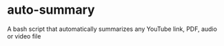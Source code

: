 # auto-summary
A bash script that automatically summarizes any YouTube link, PDF, audio or video file
